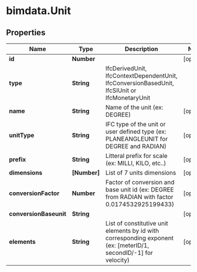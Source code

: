 # bimdata.Unit

## Properties
Name | Type | Description | Notes
------------ | ------------- | ------------- | -------------
**id** | **Number** |  | [optional] 
**type** | **String** | IfcDerivedUnit, IfcContextDependentUnit, IfcConversionBasedUnit, IfcSIUnit or IfcMonetaryUnit | 
**name** | **String** | Name of the unit (ex: DEGREE) | [optional] 
**unitType** | **String** | IFC type of the unit or user defined type (ex: PLANEANGLEUNIT for DEGREE and RADIAN) | [optional] 
**prefix** | **String** | Litteral prefix for scale (ex: MILLI, KILO, etc..) | [optional] 
**dimensions** | **[Number]** | List of 7 units dimensions | [optional] 
**conversionFactor** | **Number** | Factor of conversion and base unit id (ex: DEGREE from RADIAN with factor 0.0174532925199433) | [optional] 
**conversionBaseunit** | **String** |  | [optional] 
**elements** | **String** | List of constitutive unit elements by id with corresponding exponent (ex: [meterID/1, secondID/-1] for velocity) | [optional] 


